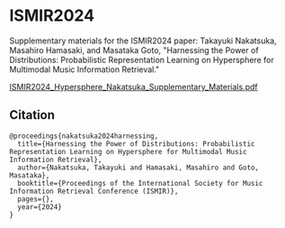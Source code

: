 # ISMIR2024

Supplementary materials for the ISMIR2024 paper: Takayuki Nakatsuka, Masahiro Hamasaki, and Masataka Goto, "Harnessing the Power of Distributions: Probabilistic Representation Learning on Hypersphere for Multimodal Music Information Retrieval."

[ISMIR2024_Hypersphere_Nakatsuka_Supplementary_Materials.pdf](https://github.com/T39Nakatsuka/ISMIR2024/blob/main/ISMIR2024_Hypersphere_Nakatsuka_Supplementary_Materials.pdf)

## Citation

```
@proceedings{nakatsuka2024harnessing,
  title={Harnessing the Power of Distributions: Probabilistic Representation Learning on Hypersphere for Multimodal Music Information Retrieval},
  author={Nakatsuka, Takayuki and Hamasaki, Masahiro and Goto, Masataka},
  booktitle={Proceedings of the International Society for Music Information Retrieval Conference (ISMIR)},
  pages={},
  year={2024}
}
```
